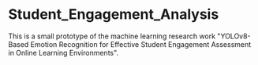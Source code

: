 # Student_Engagement_Analysis
This is a small prototype of the machine learning research work "YOLOv8-Based Emotion Recognition for Effective Student Engagement Assessment in Online Learning Environments".
